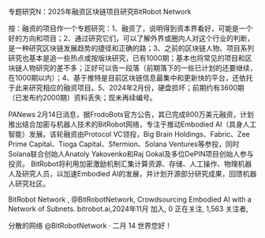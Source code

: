 专题研究N：2025年融资区块链项目研究BitRobot Network

按：融资的项目作一个专题研究：1、融资了，说明得到资本界看好，可能是一个好的方向和项目；2、通过研究它们，可以了解外界或圈内人对这个行业的判断，是一种研究区块链发展趋势的捷径和正确的路；3、之前的区块链人物、项目系列研究也基本是追一些热点或按版块研究，已有1000期；基本也将常见的项目和区块链人物研究的差不多；正好可以告一段落（前期落下的一些已计划的还要继续，在1000期以内）；4、基于推特是目前区块链信息最集中和更新快的平台，还依托于此来研究相应的融资项目。5、2024年2月份，硬盘损坏；前期约有3600期（已发布约2000期）资料丢失；现未再续编号。

PANews 2月14日消息，据FrodoBots官方公告，其已完成800万美元融资，计划推出结合加密与机器人技术的BitRobot网络，专注于推动Embodied AI（具身人工智能）发展。该轮融资由Protocol VC领投，Big Brain Holdings、Fabric、Zee Prime Capital、Tioga Capital、Sfermion、Solana Ventures等参投，同时Solana联合创始人Anatoly Yakovenko和Raj Gokal及多位DePIN项目创始人参与投资。
BitRobot将利用加密激励机制汇集计算资源、存储、人工操作、物理机器人及研究人员，以加速Embodied AI的发展，并计划开源部分研究成果，回馈机器人研究社区。

BitRobot Network
,
@BitRobotNetwork,
Crowdsourcing Embodied AI with a Network of Subnets.
bitrobot.ai,2024年11月 加入,
0 正在关注,
1,563 关注者,


分散的网络
@BitRobotNetwork
·
二月 14
世界您好！